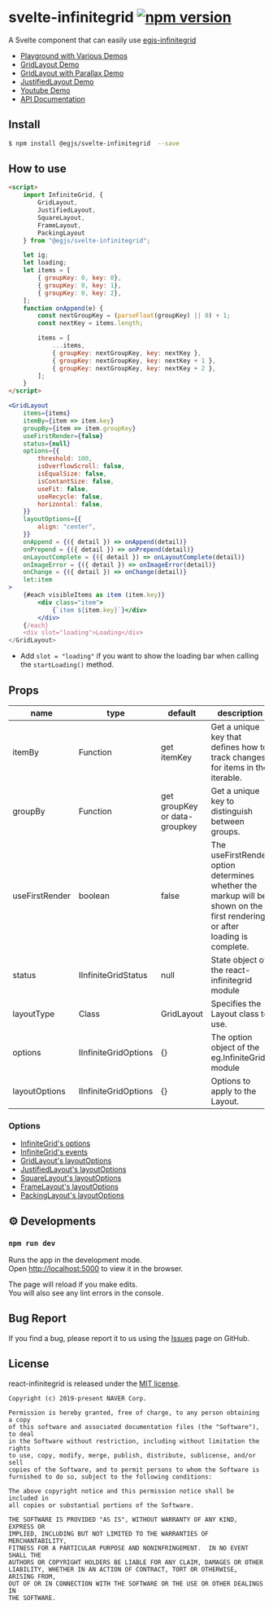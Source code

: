 # svelte-infinitegrid [![npm version](https://badge.fury.io/js/%40egjs%2Fsvelte-infinitegrid.svg)](https://badge.fury.io/js/%40egjs%2Fsvelte-infinitegrid)

A Svelte component that can easily use [egjs-infinitegrid](https://github.com/naver/egjs-infinitegrid)

* [Playground with Various Demos](https://naver.github.io/egjs-infinitegrid/storybook/)
* [GridLayout Demo](https://codesandbox.io/s/svelte-infinitegrid-demo-gridlayout-7ycgd)
* [GridLayout with Parallax Demo](https://codesandbox.io/s/svelte-infinitegrid-demo-gridlayout-with-parallax-wnl8p)
* [JustifiedLayout Demo](https://codesandbox.io/s/svelte-infinitegrid-demo-justifiedlayout-e4com)
* [Youtube Demo](https://codesandbox.io/s/svelte-infinitegrid-demo-youtube-svrus)
* [API Documentation](https://naver.github.io/egjs-infinitegrid/release/latest/doc/)


## Install
```bash
$ npm install @egjs/svelte-infinitegrid  --save
```

## How to use
```html
<script>
    import InfiniteGrid, {
        GridLayout,
        JustifiedLayout,
        SquareLayout,
        FrameLayout,
        PackingLayout
    } from "@egjs/svelte-infinitegrid";

    let ig;
    let loading;
    let items = [
        { groupKey: 0, key: 0},
        { groupKey: 0, key: 1},
        { groupKey: 0, key: 2},
    ];
    function onAppend(e) {
        const nextGroupKey = (parseFloat(groupKey) || 0) + 1;
        const nextKey = items.length;

        items = [
            ...items,
            { groupKey: nextGroupKey, key: nextKey },
            { groupKey: nextGroupKey, key: nextKey + 1 },
            { groupKey: nextGroupKey, key: nextKey + 2 },
        ];
    }
</script>
```
```jsx
<GridLayout
    items={items}
    itemBy={item => item.key}
    groupBy={item => item.groupKey}
    useFirstRender={false}
    status={null}
    options={{
        threshold: 100,
        isOverflowScroll: false,
        isEqualSize: false,
        isContantSize: false,
        useFit: false,
        useRecycle: false,
        horizontal: false,
    }}
    layoutOptions={{
        align: "center",
    }}
    onAppend = {({ detail }) => onAppend(detail)}
    onPrepend = {({ detail }) => onPrepend(detail)}
    onLayoutComplete = {({ detail }) => onLayoutComplete(detail)}
    onImageError = {({ detail }) => onImageError(detail)}
    onChange = {({ detail }) => onChange(detail)}
    let:item
>
    {#each visibleItems as item (item.key)}
        <div class="item">
            {`item ${item.key}`}</div>
        </div>
    {/each}
    <div slot="loading">Loading</div>
</GridLayout>
```

* Add `slot = "loading"` if you want to show the loading bar when calling the `startLoading()` method.

## Props


|name|type|default|description|
|---|---|---|---|
|itemBy|Function|get itemKey|Get a unique key that defines how to track changes for items in the iterable.|
|groupBy|Function|get groupKey or data-groupkey|Get a unique key to distinguish between groups.|
|useFirstRender|boolean|false|The useFirstRender option determines whether the markup will be shown on the first rendering or after loading is complete.|
|status|IInfiniteGridStatus|null|State object of the react-infinitegrid module|
|layoutType|Class|GridLayout|Specifies the Layout class to use.|
|options|IInfiniteGridOptions|{}|The option object of the eg.InfiniteGrid module|
|layoutOptions|IInfiniteGridOptions|{}|Options to apply to the Layout.|


### Options
* [InfiniteGrid's options](https://naver.github.io/egjs-infinitegrid/release/latest/doc/eg.InfiniteGrid.html)
* [InfiniteGrid's events](https://naver.github.io/egjs-infinitegrid/release/latest/doc/eg.InfiniteGrid.html#event:append)
* [GridLayout's layoutOptions](https://naver.github.io/egjs-infinitegrid/release/latest/doc/eg.InfiniteGrid.GridLayout.html)
* [JustifiedLayout's layoutOptions](https://naver.github.io/egjs-infinitegrid/release/latest/doc/eg.InfiniteGrid.JustifiedLayout.html)
* [SquareLayout's layoutOptions](https://naver.github.io/egjs-infinitegrid/release/latest/doc/eg.InfiniteGrid.SquareLayout.html)
* [FrameLayout's layoutOptions](https://naver.github.io/egjs-infinitegrid/release/latest/doc/eg.InfiniteGrid.FrameLayout.html)
* [PackingLayout's layoutOptions](https://naver.github.io/egjs-infinitegrid/release/latest/doc/eg.InfiniteGrid.PackingLayout.html)




## ⚙️ Developments
### `npm run dev`

Runs the app in the development mode.<br>
Open [http://localhost:5000](http://localhost:5000) to view it in the browser.

The page will reload if you make edits.<br>
You will also see any lint errors in the console.


## Bug Report

If you find a bug, please report it to us using the [Issues](https://github.com/naver/egjs-infinitegrid/issues) page on GitHub.


## License
react-infinitegrid is released under the [MIT license](https://github.com/naver/egjs-infinitegrid/blob/master/LICENSE).


```
Copyright (c) 2019-present NAVER Corp.

Permission is hereby granted, free of charge, to any person obtaining a copy
of this software and associated documentation files (the "Software"), to deal
in the Software without restriction, including without limitation the rights
to use, copy, modify, merge, publish, distribute, sublicense, and/or sell
copies of the Software, and to permit persons to whom the Software is
furnished to do so, subject to the following conditions:

The above copyright notice and this permission notice shall be included in
all copies or substantial portions of the Software.

THE SOFTWARE IS PROVIDED "AS IS", WITHOUT WARRANTY OF ANY KIND, EXPRESS OR
IMPLIED, INCLUDING BUT NOT LIMITED TO THE WARRANTIES OF MERCHANTABILITY,
FITNESS FOR A PARTICULAR PURPOSE AND NONINFRINGEMENT.  IN NO EVENT SHALL THE
AUTHORS OR COPYRIGHT HOLDERS BE LIABLE FOR ANY CLAIM, DAMAGES OR OTHER
LIABILITY, WHETHER IN AN ACTION OF CONTRACT, TORT OR OTHERWISE, ARISING FROM,
OUT OF OR IN CONNECTION WITH THE SOFTWARE OR THE USE OR OTHER DEALINGS IN
THE SOFTWARE.
```

